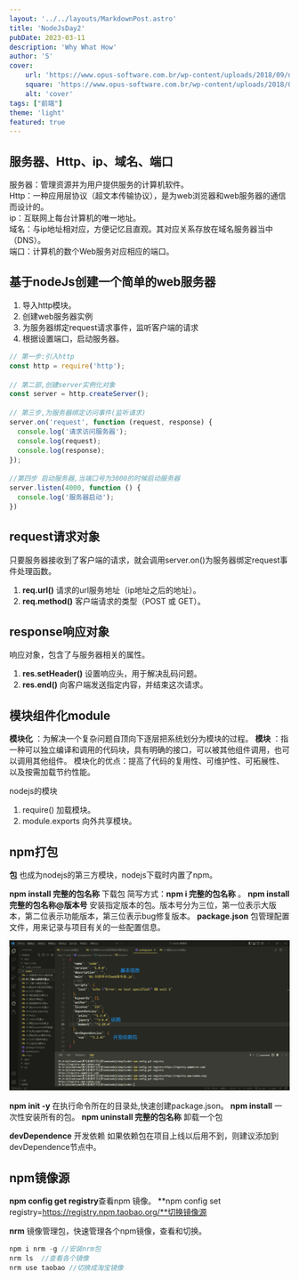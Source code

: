```yaml
---
layout: '../../layouts/MarkdownPost.astro'
title: 'NodeJsDay2'
pubDate: 2023-03-11
description: 'Why What How'
author: 'S'
cover:
    url: 'https://www.opus-software.com.br/wp-content/uploads/2018/09/nodejs.jpg'
    square: 'https://www.opus-software.com.br/wp-content/uploads/2018/09/nodejs.jpg'
    alt: 'cover'
tags: ["前端"]
theme: 'light'
featured: true
---
```


## 服务器、Http、ip、域名、端口

服务器：管理资源并为用户提供服务的计算机软件。  
Http：一种应用层协议（超文本传输协议），是为web浏览器和web服务器的通信而设计的。  
ip：互联网上每台计算机的唯一地址。  
域名：与ip地址相对应，方便记忆且直观。其对应关系存放在域名服务器当中（DNS）。  
端口：计算机的数个Web服务对应相应的端口。

## 基于nodeJs创建一个简单的web服务器

1. 导入http模块。
2. 创建web服务器实例
3. 为服务器绑定request请求事件，监听客户端的请求
4. 根据设置端口，启动服务器。
``` js 
// 第一步:引入http
const http = require('http');

// 第二部,创建server实例化对象
const server = http.createServer();

// 第三步,为服务器绑定访问事件(监听请求)
server.on('request', function (request, response) {
  console.log('请求访问服务器');
  console.log(request);
  console.log(response);
});

//第四步 启动服务器,当端口号为3000的时候启动服务器
server.listen(4000, function () {
  console.log('服务器启动');
})
```

## request请求对象

只要服务器接收到了客户端的请求，就会调用server.on()为服务器绑定request事件处理函数。  
1. **req.url()** 请求的url服务地址（ip地址之后的地址）。
2. **req.method()** 客户端请求的类型（POST 或 GET）。

## response响应对象

响应对象，包含了与服务器相关的属性。  
1. **res.setHeader()** 设置响应头，用于解决乱码问题。
2. **res.end()** 向客户端发送指定内容，并结束这次请求。

## 模块组件化module

**模块化** ：为解决一个复杂问题自顶向下逐层把系统划分为模块的过程。
**模块** ：指一种可以独立编译和调用的代码块，具有明确的接口，可以被其他组件调用，也可以调用其他组件。
模块化的优点：提高了代码的复用性、可维护性、可拓展性、以及按需加载节约性能。

nodejs的模块
1. require() 加载模块。
2. module.exports 向外共享模块。

## npm打包

**包** 也成为nodejs的第三方模块，nodejs下载时内置了npm。

**npm install 完整的包名称** 下载包 简写方式：**npm i 完整的包名称**  。
**npm install 完整的包名称@版本号** 安装指定版本的包。版本号分为三位，第一位表示大版本，第二位表示功能版本，第三位表示bug修复版本。
**package.json** 包管理配置文件，用来记录与项目有关的一些配置信息。

![包管理配置文件](../upload/packageJson.png)

**npm init -y** 在执行命令所在的目录处,快速创建package.json。
**npm install** 一次性安装所有的包。
**npm uninstall 完整的包名称** 卸载一个包

**devDependence** 开发依赖 如果依赖包在项目上线以后用不到，则建议添加到devDependence节点中。

## npm镜像源

**npm config get registry**查看npm 镜像。
**npm config set registry=https://registry.npm.taobao.org/**切换镜像源

**nrm** 镜像管理包，快速管理各个npm镜像，查看和切换。
```js 
npm i nrm -g //安装nrm包
nrm ls  //查看各个镜像
nrm use taobao //切换成淘宝镜像
```






